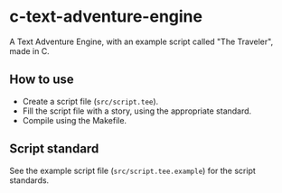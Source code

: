 # c-text-adventure-engine
A Text Adventure Engine, with an example script called "The Traveler", made in C.

## How to use
- Create a script file (`src/script.tee`).
- Fill the script file with a story, using the appropriate standard.
- Compile using the Makefile.

## Script standard
See the example script file (`src/script.tee.example`) for the script standards.